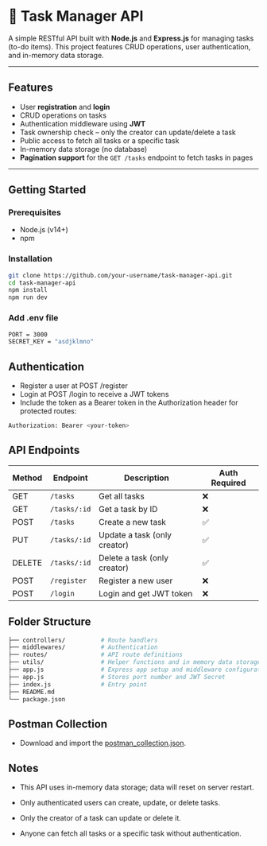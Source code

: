 # 📝 Task Manager API

A simple RESTful API built with **Node.js** and **Express.js** for managing tasks (to-do items). This project features CRUD operations, user authentication, and in-memory data storage.

---

## Features

- User **registration** and **login**
- CRUD operations on tasks
- Authentication middleware using **JWT**
- Task ownership check – only the creator can update/delete a task
- Public access to fetch all tasks or a specific task
- In-memory data storage (no database)
- **Pagination support** for the `GET /tasks` endpoint to fetch tasks in pages

---

## Getting Started

### Prerequisites

- Node.js (v14+)
- npm

### Installation

```bash
git clone https://github.com/your-username/task-manager-api.git
cd task-manager-api
npm install
npm run dev
```

### Add .env file

```bash
PORT = 3000
SECRET_KEY = "asdjklmno"
```

## Authentication

- Register a user at POST /register
- Login at POST /login to receive a JWT tokens
- Include the token as a Bearer token in the Authorization header for protected routes:

```bash
Authorization: Bearer <your-token>
```

## API Endpoints

| Method | Endpoint     | Description                  | Auth Required |
| ------ | ------------ | ---------------------------- | ------------- |
| GET    | `/tasks`     | Get all tasks                | ❌            |
| GET    | `/tasks/:id` | Get a task by ID             | ❌            |
| POST   | `/tasks`     | Create a new task            | ✅            |
| PUT    | `/tasks/:id` | Update a task (only creator) | ✅            |
| DELETE | `/tasks/:id` | Delete a task (only creator) | ✅            |
| POST   | `/register`  | Register a new user          | ❌            |
| POST   | `/login`     | Login and get JWT token      | ❌            |

## Folder Structure

```bash
├── controllers/          # Route handlers
├── middlewares/          # Authentication
├── routes/               # API route definitions
├── utils/                # Helper functions and in memory data storage
├── app.js                # Express app setup and middleware configuration
├── app.js                # Stores port number and JWT Secret
├── index.js              # Entry point
├── README.md
└── package.json
```

## Postman Collection

- Download and import the [postman_collection.json](https://raw.githubusercontent.com/rjgore136/Postman-Collections/refs/heads/main/Task_management.postman_collection.json).

## Notes

- This API uses in-memory data storage; data will reset on server restart.

- Only authenticated users can create, update, or delete tasks.

- Only the creator of a task can update or delete it.

- Anyone can fetch all tasks or a specific task without authentication.
